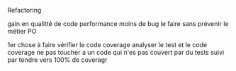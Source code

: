 Refactoring

gain en qualitté de code performance moins de bug
le faire sans prévenir le métier PO

1er chose à faire vérifier le code coverage
analyser le test et le code coverage
ne pas toucher a un code qui n'es pas couvert par du tests
suivi par tendre vers 100% de coveragr
